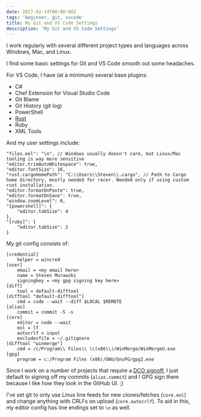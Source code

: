 ```yaml
---
date: 2017-02-14T00:00:00Z
tags: 'beginner, git, vscode'
title: My Git and VS Code Settings
description: 'My Git and VS Code Settings'
---
```


I work regularly with several different project types and languages across Windows, Mac, and Linux.

I find some basic settings for Git and VS Code smooth out some headaches.

For VS Code, I have (at a minimum) several base plugins:

- C#
- Chef Extension for Visual Studio Code
- Git Blame
- Git History (git log)
- PowerShell
- [Rust](https://marketplace.visualstudio.com/items?itemName=kalitaalexey.vscode-rust)
- Ruby
- XML Tools

And my user settings include:

```
"files.eol": "\n", // Windows usually doesn't care, but Linux/Mac tooling is way more sensitive
"editor.trimAutoWhitespace": true,
"editor.fontSize": 16,
"rust.cargoHomePath": "C:\\Users\\Steven\\.cargo", // Path to Cargo home directory, mostly needed for racer. Needed only if using custom rust installation.
"editor.formatOnPaste": true,
"editor.formatOnSave": true,
"window.zoomLevel": 0,
"[powershell]": {
    "editor.tabSize": 4
},
"[ruby]": {
    "editor.tabSize": 2
}
```

My git config consists of:

```
[credential]
	helper = wincred
[user]
	email = <my email here>
	name = Steven Murawski
	signingkey = <my gpg signing key here>
[diff]
	tool = default-difftool
[difftool "default-difftool"]
	cmd = code --wait --diff $LOCAL $REMOTE
[alias]
	commit = commit -S -s
[core]
	editor = code --wait
	eol = lf
	autocrlf = input
	excludesfile = ~/.gitignore
[difftool "winmerge"]
	cmd = /c/Program\\ Files\\ \\(x86\\)/WinMerge/WinMergeU.exe
[gpg]
	program = c:/Program Files (x86)/GNU/GnuPG/gpg2.exe
```

Since I work on a number of projects that require a [DCO signoff](https://developercertificate.org/), I just default to signing off my commits (`alias.commit`) and I GPG sign them because I like how they look in the GitHub UI. ;)

I've set git to only use Linux line feeds for new clones/fetches (`core.eol`) and change anything with CRLFs on upload (`core.autocrlf`). To aid in this, my editor config has line endings set to `\n` as well.
